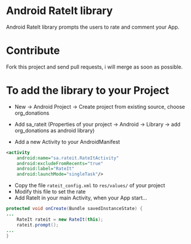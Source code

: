 # Android RateIt library

Android RateIt library prompts the users to rate and comment your App.

# Contribute

Fork this project and send pull requests, i will merge as soon as possible.

# To add the library to your Project

* New -> Android Project -> Create project from existing source, choose org_donations 
* Add sa_rateit (Properties of your project -> Android -> Library -> add org_donations as android library)

* Add a new Activity to your AndroidManifest

```xml
<activity
    android:name="sa.rateit.RateItActivity"
    android:excludeFromRecents="true"
    android:label="RateIt"
    android:launchMode="singleTask"/>
```

* Copy the file ``rateit_config.xml`` to ``res/values/`` of your project
* Modify this file to set the rate
* Add RateIt in your main Activity, when your App start...

```java
protected void onCreate(Bundle savedInstanceState) {
...
	RateIt rateit = new RateIt(this);
	rateit.prompt();
...
}
```